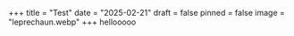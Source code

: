 +++
title = "Test"
date = "2025-02-21"
draft = false
pinned = false
image = "leprechaun.webp"
+++
hellooooo